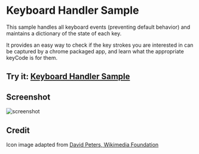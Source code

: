 # Keyboard Handler Sample

This sample handles all keyboard events (preventing default behavior) and
maintains a dictionary of the state of each key.

It provides an easy way to check if the key strokes you are interested in can
be captured by a chrome packaged app, and learn what the appropriate keyCode
is for them.

## Try it: [Keyboard Handler Sample](https://chrome.google.com/webstore/detail/keyboard-handler-sample/pcbbaldjljokfnnkphllabnpolciapjc)

## Screenshot
![screenshot](https://raw.github.com/GoogleChrome/chrome-app-samples/master/keyboard-handler/assets/screenshot_1280_800.png)

## Credit

Icon image adapted from [David Peters, Wikimedia Foundation](http://commons.wikimedia.org/wiki/File:Keyboard-icon_Wikipedians.svg)
